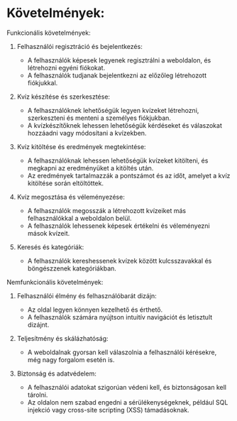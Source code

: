 # Követelmények:


Funkcionális követelmények:

1. Felhasználói regisztráció és bejelentkezés:
   - A felhasználók képesek legyenek regisztrálni a weboldalon, és létrehozni egyéni fiókokat.
   - A felhasználók tudjanak bejelentkezni az előzőleg létrehozott fiókjukkal.

2. Kvíz készítése és szerkesztése:
   - A felhasználóknek lehetőségük legyen kvízeket létrehozni, szerkeszteni és menteni a személyes fiókjukban.
   - A kvízkészítőknek lehessen lehetőségük kérdéseket és válaszokat hozzáadni vagy módosítani a kvízekben.

3. Kvíz kitöltése és eredmények megtekintése:
   - A felhasználóknak lehessen lehetőségük kvízeket kitölteni, és megkapni az eredményüket a kitöltés után.
   - Az eredmények tartalmazzák a pontszámot és az időt, amelyet a kvíz kitöltése során eltöltöttek.

4. Kvíz megosztása és véleményezése:
   - A felhasználók megosszák a létrehozott kvízeiket más felhasználókkal a weboldalon belül.
   - A felhasználók lehessenek képesek értékelni és véleményezni mások kvízeit.

5. Keresés és kategóriák:
   - A felhasználók kereshessenek kvízek között kulcsszavakkal és böngészzenek kategóriákban.

Nemfunkcionális követelmények:

1. Felhasználói élmény és felhasználóbarát dizájn:
   - Az oldal legyen könnyen kezelhető és érthető.
   - A felhasználók számára nyújtson intuitív navigációt és letisztult dizájnt.

2. Teljesítmény és skálázhatóság:
   - A weboldalnak gyorsan kell válaszolnia a felhasználói kérésekre, még nagy forgalom esetén is.

3. Biztonság és adatvédelem:
   - A felhasználói adatokat szigorúan védeni kell, és biztonságosan kell tárolni.
   - Az oldalon nem szabad engedni a sérülékenységeknek, például SQL injekció vagy cross-site scripting (XSS) támadásoknak.
